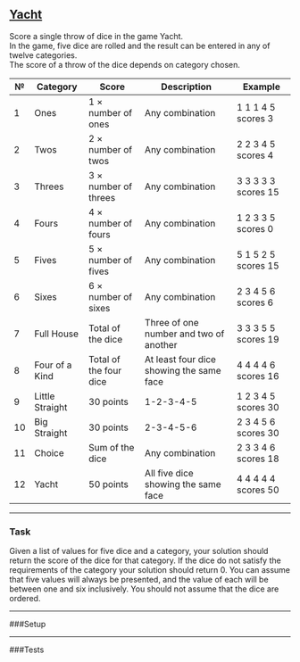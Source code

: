 ## [Yacht](https://exercism.io/tracks/java/exercises/yacht "link to exercism")
Score a single throw of dice in the game Yacht.  
In the game, five dice are rolled and the result can be entered in any of twelve categories.  
The score of a throw of the dice depends on category chosen.


№   | Category       |	Score               |	Description                            |	Example
----|-------------- | ---------------------- | ---------------------------------------- | ---------------
 1  |Ones	       | 1 × number of ones	    | Any combination	                       |1 1 1 4 5 scores 3
 2  |Twos	       | 2 × number of twos	    | Any combination	                       |2 2 3 4 5 scores 4
 3  |Threes	       | 3 × number of threes	| Any combination	                       |3 3 3 3 3 scores 15
 4  |Fours	       | 4 × number of fours	| Any combination	                       |1 2 3 3 5 scores 0
 5  |Fives	       | 5 × number of fives	| Any combination	                       |5 1 5 2 5 scores 15
 6  |Sixes	       | 6 × number of sixes	| Any combination	                       |2 3 4 5 6 scores 6
 7  |Full House     | Total of the dice	    | Three of one number and two of another   |3 3 3 5 5 scores 19
 8  |Four of a Kind | Total of the four dice | At least four dice showing the same face |4 4 4 4 6 scores 16
 9  |Little Straight| 30 points	            | 1-2-3-4-5	                               |1 2 3 4 5 scores 30
10  |Big Straight   | 30 points          	| 2-3-4-5-6                                |2 3 4 5 6 scores 30
11  |Choice         | Sum of the dice	    | Any combination	                       |2 3 3 4 6 scores 18
12  |Yacht	       | 50 points	            | All five dice showing the same face	   |4 4 4 4 4 scores 50
***
### Task
Given a list of values for five dice and a category, your solution should return the score of the dice for that category.
If the dice do not satisfy the requirements of the category your solution should return 0. 
You can assume that five values will always be presented, and the value of each will be between one and six inclusively. 
You should not assume that the dice are ordered.
***
###Setup
***
###Tests